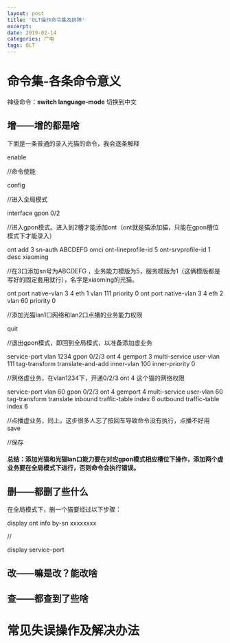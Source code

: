 ```yaml
---
layout: post
title: 'OLT操作命令集及排障'
excerpt: 
date: 2019-02-14
categories: 广电
tags: OLT
---
```




#  命令集-各条命令意义

神级命令：**switch language-mode** 切换到中文

## 增——增的都是啥

下面是一条普通的录入光猫的命令，我会逐条解释

enable

//命令使能

config

//进入全局模式

interface gpon 0/2	

//进入gpon模式。进入到2槽才能添加ont（ont就是猫添加猫，只能在gpon槽位模式下才能录入）



ont add 3 sn-auth ABCDEFG omci ont-lineprofile-id 5 ont-srvprofile-id 1 desc xiaoming	

//在3口添加sn号为ABCDEFG ，业务能力模版为5，服务模版为1（这俩模版都是写好的固定套用就行），名字是xiaoming的光猫。



ont port native-vlan 3 4 eth 1 vlan 111 priority 0
ont port native-vlan 3 4 eth 2 vlan 60 priority 0

//添加光猫lan1口网络和lan2口点播的业务能力权限



quit

//退出gpon模式，即回到全局模式，以准备添加虚业务




service-port vlan 1234 gpon 0/2/3 ont 4 gemport 3 multi-service user-vlan 111 tag-transform translate-and-add inner-vlan 100 inner-priority 0 

//网络虚业务，在vlan1234下，开通0/2/3 ont 4 这个猫的网络权限


service-port vlan 60 gpon 0/2/3 ont 4 gemport 4 multi-service user-vlan 60 tag-transform translate inbound traffic-table index 6 outbound traffic-table index 6

//点播虚业务，同上。这步很多人忘了按回车导致命令没有执行，点播不好用
save  

//保存

#### 总结：添加光猫和光猫lan口能力要在对应gpon模式相应槽位下操作，添加两个虚业务要在全局模式下进行，否则命令会执行错误。



## 删——都删了些什么

在全局模式下，删一个猫要经过以下步骤：

display ont info by-sn xxxxxxxx

//

display service-port 



## 改——嘛是改？能改啥





## 查——都查到了些啥



# 常见失误操作及解决办法